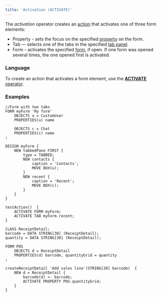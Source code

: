 ```yaml
---
title: 'Activation (ACTIVATE)'
---
```


The *activation* operator creates an [action](Actions.md) that activates one of three form elements:

-   Property - sets the focus on the specified [property](Properties.md) on the form.
-   Tab — selects one of the tabs in the specified [tab panel](Form_design.md#tab-broken).
-   Form - activates the specified [form](Forms.md), if open. If one form was opened several times, the one opened first is activated.

### Language

To create an action that activates a form element, use the [**ACTIVATE** operator](ACTIVATE_operator.md).

### Examples

```lsf
//Form with two tabs
FORM myForm 'My form'
    OBJECTS u = CustomUser
    PROPERTIES(u) name

    OBJECTS c = Chat
    PROPERTIES(c) name
;

DESIGN myForm {
    NEW tabbedPane FIRST {
        type = TABBED;
        NEW contacts {
            caption = 'Contacts';
            MOVE BOX(u);
        }
        NEW recent {
            caption = 'Recent';
            MOVE BOX(c);
        }
    }
}

testAction()  {
    ACTIVATE FORM myForm;
    ACTIVATE TAB myForm.recent;
}

CLASS ReceiptDetail;
barcode = DATA STRING[30] (ReceiptDetail);
quantity = DATA STRING[30] (ReceiptDetail);

FORM POS
    OBJECTS d = ReceiptDetail
    PROPERTIES(d) barcode, quantityGrid = quantity
;

createReceiptDetail 'Add sales line'(STRING[30] barcode)  {
    NEW d = ReceiptDetail {
        barcode(d) <- barcode;
        ACTIVATE PROPERTY POS.quantityGrid;
    }
}
```

  
